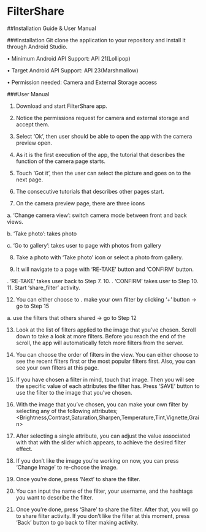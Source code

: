 # FilterShare

##Installation Guide & User Manual

###Installation
Git clone the application to your repository and install it through Android Studio.

•	Minimum Android API Support: API 21(Lollipop)

•	Target Android API Support: API 23(Marshmallow)

•	Permission needed: Camera and External Storage access

###User Manual
1.	Download and start FilterShare app.

2.	Notice the permissions request for camera and external storage and accept them.

3.	Select ‘Ok’, then user should be able to open the app with the camera preview open.

4.	As it is the first execution of the app, the tutorial that describes the function of the camera page starts.

5.	Touch ‘Got it’, then the user can select the picture and goes on to the next page.

6.	The consecutive tutorials that describes other pages start.

7.	On the camera preview page, there are three icons

a.	‘Change camera view’: switch camera mode between front and back views.

b.	‘Take photo’: takes photo

c.	‘Go to gallery’: takes user to page with photos from gallery

8.	Take a photo with ‘Take photo’ icon or select a photo from gallery.

9.	It will navigate to a page with ‘RE-TAKE’ button and ‘CONFIRM’ button.

 .	‘RE-TAKE’ takes user back to Step 7.
10.	
 .	‘CONFIRM’ takes user to Step 10.
11.	Start ‘share_filter’ activity.

12.	You can either choose to 
 .	make your own filter by clicking ‘+’ button → go to Step 15

a.	use the filters that others shared → go to Step 12

13.	Look at the list of filters applied to the image that you’ve chosen. Scroll down to take a look at more filters. Before you reach the end of the scroll, the app will automatically fetch more filters from the server.

14.	You can choose the order of filters in the view. You can either choose to see the recent filters first or the most popular filters first. Also, you can see your own filters at this page.

15.	If you have chosen a filter in mind, touch that image. Then you will see the specific value of each attributes the filter has. Press ‘SAVE’ button to use the filter to the image that you’ve chosen.

16.	With the image that you’ve chosen, you can make your own filter by selecting any of the following attributes; <Brightness,Contrast,Saturation,Sharpen,Temperature,Tint,Vignette,Grain>

17.	After selecting a single attribute, you can adjust the value associated with that with the slider which appears, to achieve the desired filter effect.

18.	If you don’t like the image you’re working on now, you can press ‘Change Image’ to re-choose the image.

19.	Once you’re done, press ‘Next’ to share the filter.

20.	You can input the name of the filter, your username, and the hashtags you want to describe the filter.

21.	Once you’re done, press ‘Share’ to share the filter. After that, you will go to share filter activity. If you don’t like the filter at this moment, press ‘Back’ button to go back to filter making activity.
